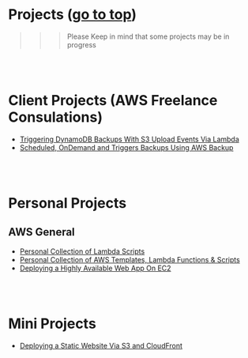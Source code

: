 # Projects <a id=''></a> ([go to top](#top))

> > > Please Keep in mind that some projects may be in progress

<br>
<br>

# Client Projects (AWS Freelance Consulations)

- [Triggering DynamoDB Backups With S3 Upload Events Via Lambda](https://github.com/temikelani/s3-event-trigger-ddb-backup)
- [Scheduled, OnDemand and Triggers Backups Using AWS Backup](https://github.com/temikelani/scheduled-ondemand-aws-backup)

<br>
<br>

# Personal Projects

## AWS General

- [Personal Collection of Lambda Scripts](https://github.com/temikelani/cheatsheets/tree/main/aws/lambda)
- [Personal Collection of AWS Templates, Lambda Functions & Scripts](https://github.com/temikelani/cheatsheets/tree/main/aws)
- [Deploying a Highly Available Web App On EC2](https://github.com/temikelani/deploy-a-highly-available-webapp-on-ec2)

<br>
<br>

# Mini Projects

- [Deploying a Static Website Via S3 and CloudFront](https://github.com/temikelani/s3-cFront-static-website)

<br><br><br>

